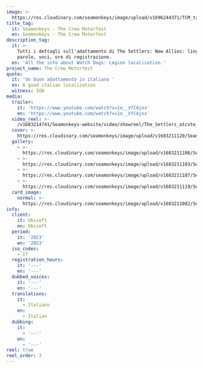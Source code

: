 ```yaml
---
image: >-
  https://res.cloudinary.com/seamonkeys/image/upload/v1696244371/TCM_tag_image_wxkbxe.jpg
title_tag:
  it: Seamonkeys - The Crew Motorfest
  en: Seamonkeys - The Crew Motorfest
description_tag:
  it: >-
    Tutti i dettagli sull'adattamento di The Settlers: New Allies: lingue,
    parole, voci, ore di registrazione.
  en: 'All the info about Watch Dogs: Legion localization.'
project_name: The Crew Motorfest
quote:
  it: 'Un buon adattamento in italiano '
  en: A good italian localization
  witness: IGN
media:
  trailer:
    it: 'https://www.youtube.com/watch?v=1o__VfCAjns'
    en: 'https://www.youtube.com/watch?v=1o__VfCAjns'
  video_reel: >-
    /v1683214741/Seamonkeys-website/video/showreel/The_Settlers_atcvte_y7gw56.mp4
  cover: >-
    https://res.cloudinary.com/seamonkeys/image/upload/v1683211120/Seamonkeys-website/cover/the_settlers_new_allies_cover.jpg
  gallery:
    - >-
      https://res.cloudinary.com/seamonkeys/image/upload/v1683211106/Seamonkeys-website/gallery/TSR_Screenshot4_Comeback_130122_5PM_CET_kn4ybm_ucldzq.jpg
    - >-
      https://res.cloudinary.com/seamonkeys/image/upload/v1683211103/Seamonkeys-website/gallery/TSR_Screenshot2_Comeback_130122_5PM_CET_prspxd_trqosm.jpg
    - >-
      https://res.cloudinary.com/seamonkeys/image/upload/v1683211107/Seamonkeys-website/gallery/TSR_screen_arena_fight_190820_9am_CET_1566248330_gztdzb_hjqei7.jpg
    - >-
      https://res.cloudinary.com/seamonkeys/image/upload/v1683211119/Seamonkeys-website/gallery/TSR_New_Screenshot_Maru_Village_bbqbmj_b1fbp7.jpg
  card_image:
    normal: >-
      https://res.cloudinary.com/seamonkeys/image/upload/v1683211082/Seamonkeys-website/cards/card-portfolio_1_yot9qj_b7ehmu.jpg
info:
  client:
    it: Ubisoft
    en: Ubisoft
  period:
    it: '2023'
    en: '2023'
  iso_codes:
    - IT
  registration_hours:
    it: '---'
    en: '---'
  dubbed_voices:
    it: '---'
    en: '---'
  translations:
    it:
      - Italiano
    en:
      - Italian
  dubbing:
    it:
      - '---'
    en:
      - '---'
reel: true
reel_order: 3
---
```



